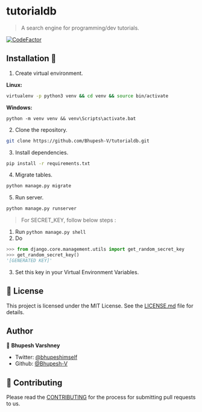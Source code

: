 # tutorialdb
> A search engine for programming/dev tutorials.

[![CodeFactor](https://www.codefactor.io/repository/github/bhupesh-v/tutorialdb/badge)](https://www.codefactor.io/repository/github/bhupesh-v/tutorialdb)

## Installation 🔮

1. Create virtual environment.

**Linux:**
```bash
virtualenv -p python3 venv && cd venv && source bin/activate
```

**Windows:**
```batch
python -m venv venv && venv\Scripts\activate.bat
```

2. Clone the repository.

```bash
git clone https://github.com/Bhupesh-V/tutorialdb.git
```    

3. Install dependencies.

```bash
pip install -r requirements.txt
```

4. Migrate tables.

```bash
python manage.py migrate
```

5. Run server.

```bash
python manage.py runserver
```
> For SECRET_KEY, follow below steps : 
1. Run `python manage.py shell`
2. Do 
```python
>>> from django.core.management.utils import get_random_secret_key
>>> get_random_secret_key()
'[GENERATED KEY]'

```
3. Set this key in your Virtual Environment Variables.


## 📝 License

This project is licensed under the MIT License. See the [LICENSE.md](LICENSE) file for details.

## Author

👥 **Bhupesh Varshney**

- Twitter: [@bhupeshimself](https://twitter.com/bhupeshimself)
- Github: [@Bhupesh-V](https://github.com/Bhupesh-V)

## 👋 Contributing

Please read the [CONTRIBUTING](CONTRIBUTING.md) for the process for submitting pull requests to us.
